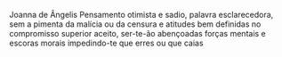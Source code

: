 Joanna de Ângelis
Pensamento otimista e sadio, palavra esclarecedora, sem a pimenta da malícia ou da censura e atitudes bem definidas no compromisso superior aceito, ser-te-ão abençoadas forças mentais e escoras morais impedindo-te que erres ou que caias
